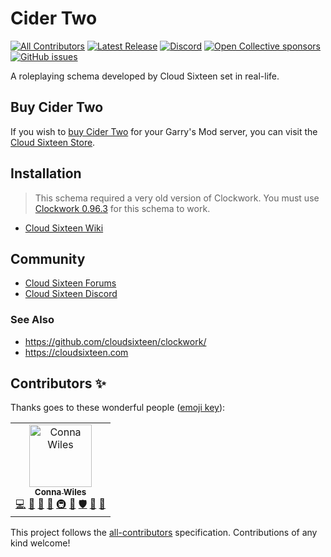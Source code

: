 # Cider Two
[![All Contributors](https://img.shields.io/badge/all_contributors-1-orange.svg)](#contributors)
[![Latest Release](https://img.shields.io/github/release/cloudsixteen/cidertwo.svg)](https://github.com/CloudSixteen/Clockwork/releases/latest)
[![Discord](https://img.shields.io/discord/126667779095920640.svg)](https://discord.gg/EEg47Dw)
[![Open Collective sponsors](https://img.shields.io/opencollective/sponsors/cloudsixteen.svg)](https://opencollective.com/cloudsixteen)
[![GitHub issues](https://img.shields.io/github/issues-raw/cloudsixteen/cidertwo.svg)](https://github.com/cloudsixteen/cidertwo/issues)
  
A roleplaying schema developed by Cloud Sixteen set in real-life.

## Buy Cider Two

If you wish to [buy Cider Two](http://store.cloudsixteen.com/cart.php) for your Garry's Mod server, you can visit the [Cloud Sixteen Store](https://store.cloudsixteen.com).

## Installation

> This schema required a very old version of Clockwork. You must use [Clockwork 0.96.3](https://github.com/CloudSixteen/Clockwork/releases/tag/v0.96.3d) for this schema to work.

* [Cloud Sixteen Wiki](https://wiki.cloudsixteen.com)

## Community

* [Cloud Sixteen Forums](https://eden.cloudsixteen.com)  
* [Cloud Sixteen Discord](https://discord.gg/gGsSSZj)

### See Also

* https://github.com/cloudsixteen/clockwork/
* https://cloudsixteen.com

## Contributors ✨

Thanks goes to these wonderful people ([emoji key](https://allcontributors.org/docs/en/emoji-key)):

<!-- ALL-CONTRIBUTORS-LIST:START - Do not remove or modify this section -->
<!-- prettier-ignore -->
<table>
  <tr>
    <td align="center"><a href="http://kurozael.com"><img src="https://avatars1.githubusercontent.com/u/486972?v=4" width="100px;" alt="Conna Wiles"/><br /><sub><b>Conna Wiles</b></sub></a><br /><a href="https://github.com/CloudSixteen/CiderTwo/commits?author=kurozael" title="Code">💻</a> <a href="#maintenance-kurozael" title="Maintenance">🚧</a> <a href="#design-kurozael" title="Design">🎨</a> <a href="https://github.com/CloudSixteen/CiderTwo/commits?author=kurozael" title="Documentation">📖</a> <a href="#infra-kurozael" title="Infrastructure (Hosting, Build-Tools, etc)">🚇</a> <a href="#plugin-kurozael" title="Plugin/utility libraries">🔌</a> <a href="#security-kurozael" title="Security">🛡️</a> <a href="#projectManagement-kurozael" title="Project Management">📆</a> <a href="#ideas-kurozael" title="Ideas, Planning, & Feedback">🤔</a></td>
  </tr>
</table>

<!-- ALL-CONTRIBUTORS-LIST:END -->

This project follows the [all-contributors](https://github.com/all-contributors/all-contributors) specification. Contributions of any kind welcome!
